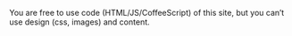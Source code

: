 You are free to use code (HTML/JS/CoffeeScript) of this site, but you can’t use design (css, images) and content.